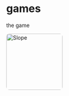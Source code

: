 # games
the game

<a href="https://username.github.io/your-repo">
  <img src="https://play-lh.googleusercontent.com/uJn2i9h7KxYQarC_c3K4qH6o7gLtflFnhD_dN14MNkzHJ1NeNFzCL69jpB5mT0vCoQs" alt="Slope" style="width: 150px; height: auto; border-radius: 8px;">
</a>
